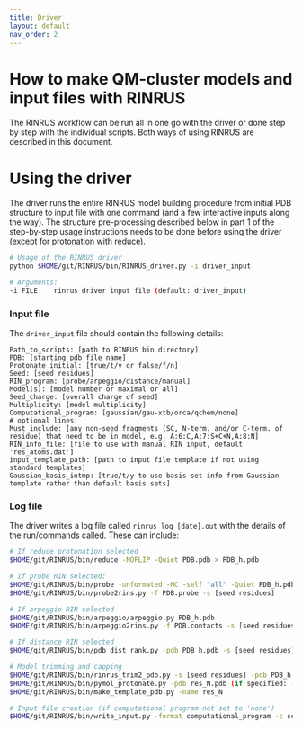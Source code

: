```yaml
---
title: Driver
layout: default
nav_order: 2
---
```


# How to make QM-cluster models and input files with RINRUS

The RINRUS workflow can be run all in one go with the driver or done step by step with the individual scripts. Both ways of using RINRUS are described in this document.

# Using the driver
The driver runs the entire RINRUS model building procedure from initial PDB structure to input file with one command (and a few interactive inputs along the way). The structure pre-processing described below in part 1 of the step-by-step usage instructions needs to be done before using the driver (except for protonation with reduce).

```bash
# Usage of the RINRUS driver
python $HOME/git/RINRUS/bin/RINRUS_driver.py -i driver_input

# Arguments:
-i FILE    rinrus driver input file (default: driver_input)
``` 

### Input file
The `driver_input` file should contain the following details:
```
Path_to_scripts: [path to RINRUS bin directory]
PDB: [starting pdb file name]
Protonate_initial: [true/t/y or false/f/n]
Seed: [seed residues]
RIN_program: [probe/arpeggio/distance/manual]
Model(s): [model number or maximal or all]
Seed_charge: [overall charge of seed]
Multiplicity: [model multiplicity]
Computational_program: [gaussian/gau-xtb/orca/qchem/none]
# optional lines:
Must_include: [any non-seed fragments (SC, N-term. and/or C-term. of residue) that need to be in model, e.g. A:6:C,A:7:S+C+N,A:8:N]
RIN_info_file: [file to use with manual RIN input, default 'res_atoms.dat']
input_template_path: [path to input file template if not using standard templates]
Gaussian_basis_intmp: [true/t/y to use basis set info from Gaussian template rather than default basis sets]
```

### Log file
The driver writes a log file called `rinrus_log_[date].out` with the details of the run/commands called. These can include:

```bash
# If reduce protonation selected
$HOME/git/RINRUS/bin/reduce -NOFLIP -Quiet PDB.pdb > PDB_h.pdb 

# If probe RIN selected:
$HOME/git/RINRUS/bin/probe -unformated -MC -self "all" -Quiet PDB_h.pdb > PDB.probe
$HOME/git/RINRUS/bin/probe2rins.py -f PDB.probe -s [seed residues]

# If arpeggio RIN selected
$HOME/git/RINRUS/bin/arpeggio/arpeggio.py PDB_h.pdb
$HOME/git/RINRUS/bin/arpeggio2rins.py -f PDB.contacts -s [seed residues]

# If distance RIN selected
$HOME/git/RINRUS/bin/pdb_dist_rank.py -pdb PDB_h.pdb -s [seed residues] -cut [cutoff] -type [avg/mass]

# Model trimming and capping
$HOME/git/RINRUS/bin/rinrus_trim2_pdb.py -s [seed residues] -pdb PDB_h.pdb -model N -c [res_atoms.dat/contact_counts.dat/res_atom-X.dat depending on RIN program] -mustadd [must_include fragments]
$HOME/git/RINRUS/bin/pymol_protonate.py -pdb res_N.pdb (if specified: -ignore_ids residues) (if specified: -ignore_atoms atoms) (if specified: -ignore_atnames atomtypes)
$HOME/git/RINRUS/bin/make_template_pdb.py -name res_N

# Input file creation (if computational program not set to 'none')
$HOME/git/RINRUS/bin/write_input.py -format computational_program -c seed_charge -type hopt -pdb model_N_template.pdb (if specified: -intmp input_template_path) (if specified: -basisinfo intmp)
```